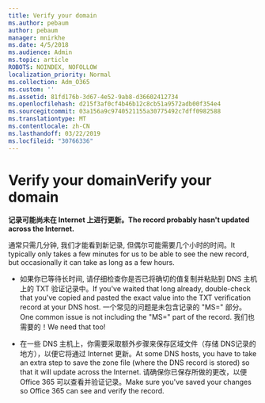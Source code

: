 ```yaml
---
title: Verify your domain
ms.author: pebaum
author: pebaum
manager: mnirkhe
ms.date: 4/5/2018
ms.audience: Admin
ms.topic: article
ROBOTS: NOINDEX, NOFOLLOW
localization_priority: Normal
ms.collection: Adm_O365
ms.custom: ''
ms.assetid: 81fd176b-3d67-4e52-9ab8-d36602412734
ms.openlocfilehash: d215f3af0cf4b46b12c8cb51a9572adb00f354e4
ms.sourcegitcommit: 03a156a9c9740521155a30775492c7dff0982588
ms.translationtype: MT
ms.contentlocale: zh-CN
ms.lasthandoff: 03/22/2019
ms.locfileid: "30766336"
---
```

# <a name="verify-your-domain"></a><span data-ttu-id="08751-102">Verify your domain</span><span class="sxs-lookup"><span data-stu-id="08751-102">Verify your domain</span></span>

 <span data-ttu-id="08751-103">**记录可能尚未在 Internet 上进行更新。**</span><span class="sxs-lookup"><span data-stu-id="08751-103">**The record probably hasn't updated across the Internet.**</span></span>
  
<span data-ttu-id="08751-104">通常只需几分钟, 我们才能看到新记录, 但偶尔可能需要几个小时的时间。</span><span class="sxs-lookup"><span data-stu-id="08751-104">It typically only takes a few minutes for us to be able to see the new record, but occasionally it can take as long as a few hours.</span></span> 
  
- <span data-ttu-id="08751-105">如果你已等待长时间, 请仔细检查你是否已将确切的值复制并粘贴到 DNS 主机上的 TXT 验证记录中。</span><span class="sxs-lookup"><span data-stu-id="08751-105">If you've waited that long already, double-check that you've copied and pasted the exact value into the TXT verification record at your DNS host.</span></span> <span data-ttu-id="08751-106">一个常见的问题是未包含记录的 "MS=" 部分。</span><span class="sxs-lookup"><span data-stu-id="08751-106">One common issue is not including the "MS=" part of the record.</span></span> <span data-ttu-id="08751-107">我们也需要的！</span><span class="sxs-lookup"><span data-stu-id="08751-107">We need that too!</span></span>
    
- <span data-ttu-id="08751-108">在一些 DNS 主机上，你需要采取额外步骤来保存区域文件（存储 DNS记录的地方），以便它将通过 Internet 更新。</span><span class="sxs-lookup"><span data-stu-id="08751-108">At some DNS hosts, you have to take an extra step to save the zone file (where the DNS record is stored) so that it will update across the Internet.</span></span> <span data-ttu-id="08751-109">请确保你已保存所做的更改，以便 Office 365 可以查看并验证记录。</span><span class="sxs-lookup"><span data-stu-id="08751-109">Make sure you've saved your changes so Office 365 can see and verify the record.</span></span>
    

